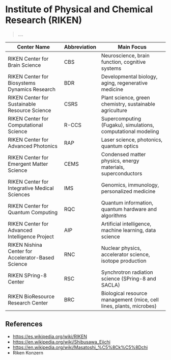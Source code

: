 # Institute of Physical and Chemical Research (RIKEN)

> ….

| **Center Name**                                    | **Abbreviation** | **Main Focus**                                                      |
| -------------------------------------------------- | ---------------- | ------------------------------------------------------------------- |
| RIKEN Center for Brain Science                     | CBS              | Neuroscience, brain function, cognitive systems                     |
| RIKEN Center for Biosystems Dynamics Research      | BDR              | Developmental biology, aging, regenerative medicine                 |
| RIKEN Center for Sustainable Resource Science      | CSRS             | Plant science, green chemistry, sustainable agriculture             |
| RIKEN Center for Computational Science             | R-CCS            | Supercomputing (Fugaku), simulations, computational modeling        |
| RIKEN Center for Advanced Photonics                | RAP              | Laser science, photonics, quantum optics                            |
| RIKEN Center for Emergent Matter Science           | CEMS             | Condensed matter physics, energy materials, superconductors         |
| RIKEN Center for Integrative Medical Sciences      | IMS              | Genomics, immunology, personalized medicine                         |
| RIKEN Center for Quantum Computing                 | RQC              | Quantum information, quantum hardware and algorithms                |
| RIKEN Center for Advanced Intelligence Project     | AIP              | Artificial intelligence, machine learning, data science             |
| RIKEN Nishina Center for Accelerator-Based Science | RNC              | Nuclear physics, accelerator science, isotope production            |
| RIKEN SPring-8 Center                              | RSC              | Synchrotron radiation science (SPring-8 and SACLA)                  |
| RIKEN BioResource Research Center                  | BRC              | Biological resource management (mice, cell lines, plants, microbes) |

## References

- https://es.wikipedia.org/wiki/RIKEN
- https://en.wikipedia.org/wiki/Shibusawa_Eiichi
- https://en.wikipedia.org/wiki/Masatoshi_%C5%8Ck%C5%8Dchi
- Riken Konzern